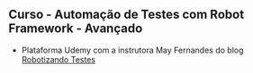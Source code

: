## Curso - Automação de Testes com Robot Framework - Avançado
- Plataforma Udemy com a instrutora May Fernandes do blog [Robotizando Testes](http://robotizandotestes.blogspot.com/)